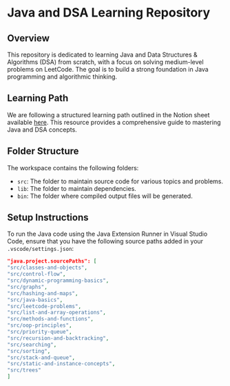 # Java and DSA Learning Repository

## Overview

This repository is dedicated to learning Java and Data Structures & Algorithms (DSA) from scratch, with a focus on solving medium-level problems on LeetCode. The goal is to build a strong foundation in Java programming and algorithmic thinking.

## Learning Path

We are following a structured learning path outlined in the Notion sheet available [here](https://www.notion.so/vizvarun/JAVA-PREP-FROM-SCRATCH-TO-LEETCODE-MED-1ab2350141ee809b80e6e2598ba473f5?pvs=4). This resource provides a comprehensive guide to mastering Java and DSA concepts.

## Folder Structure

The workspace contains the following folders:

- `src`: The folder to maintain source code for various topics and problems.
- `lib`: The folder to maintain dependencies.
- `bin`: The folder where compiled output files will be generated.

## Setup Instructions

To run the Java code using the Java Extension Runner in Visual Studio Code, ensure that you have the following source paths added in your `.vscode/settings.json`:
```json
"java.project.sourcePaths": [
"src/classes-and-objects",
"src/control-flow",
"src/dynamic-programming-basics",
"src/graphs",
"src/hashing-and-maps",
"src/java-basics",
"src/leetcode-problems",
"src/list-and-array-operations",
"src/methods-and-functions",
"src/oop-principles",
"src/priority-queue",
"src/recursion-and-backtracking",
"src/searching",
"src/sorting",
"src/stack-and-queue",
"src/static-and-instance-concepts",
"src/trees"
]
